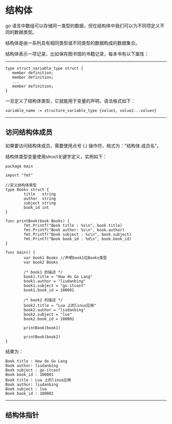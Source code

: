 # 结构体

go 语言中数组可以存储同一类型的数据，但在结构体中我们可以为不同项定义不同的数据类型。

结构体是由一系列具有相同类型或不同类型的数据构成的数据集合。

结构体表示一项记录，比如保存图书馆的书籍记录，每本书有以下属性：

---

```golang
type struct_variable_type struct {
   member definition;
   member definition;
   ...
   member definition;
}
```

一旦定义了结构体类型，它就能用于变量的声明，语法格式如下：

```golang
variable_name := structure_variable_type {value1, value2...valuen}
```

---

## 访问结构体成员

如果要访问结构体成员，需要使用点号 \(.\) 操作符，格式为："结构体.成员名"。

结构体类型变量使用struct关键字定义，实例如下：

```golang
package main

import "fmt"

//定义结构体类型
type Books struct {
        title   string
        author  string
        subject string
        book_id int
}

func printBook(book Books) {
        fmt.Printf("Book title : %s\n", book.title)
        fmt.Printf("Book author: %s\n", book.author)
        fmt.Printf("Book subject : %s\n", book.subject)
        fmt.Printf("Book book_id : %d\n", book.book_id)
}

func main() {
        var book1 Books //声明book1位Books类型
        var book2 Books

        /* book1 的描述 */
        book1.title = "How do Go Lang"
        book1.author = "liudanbing"
        book1.subject = "go-itcast"
        book1.book_id = 100001

        /* book2 的描述 */
        book2.title = "Lua 上的linux应用"
        book2.author = "liudanbing"
        book2.subject = "lua"
        book2.book_id = 100002

        printBook(book1)

        printBook(book2)
}
```

结果为：

```golang
Book title : How do Go Lang
Book author: liudanbing
Book subject : go-itcast
Book book_id : 100001
Book title : Lua 上的linux应用
Book author: liudanbing
Book subject : lua
Book book_id : 100002
```

---

## 结构体指针



